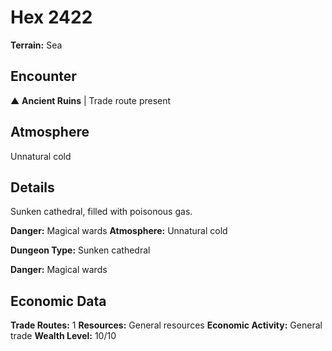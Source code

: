 # Hex 2422

**Terrain:** Sea

## Encounter
▲ **Ancient Ruins** | Trade route present

## Atmosphere
Unnatural cold

## Details
Sunken cathedral, filled with poisonous gas.

**Danger:** Magical wards
**Atmosphere:** Unnatural cold



**Dungeon Type:** Sunken cathedral

**Danger:** Magical wards

## Economic Data
**Trade Routes:** 1
**Resources:** General resources
**Economic Activity:** General trade
**Wealth Level:** 10/10
